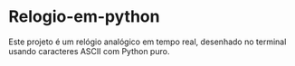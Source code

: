 # Relogio-em-python
Este projeto é um relógio analógico em tempo real, desenhado no terminal usando caracteres ASCII com Python puro.
